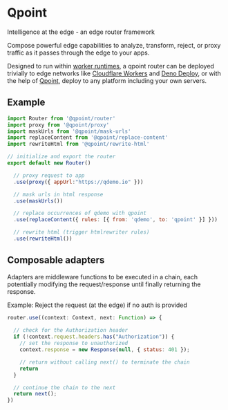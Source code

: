 # Qpoint

Intelligence at the edge - an edge router framework

Compose powerful edge capabilities to analyze, transform, reject, or proxy traffic as it passes through the edge to your apps. 

Designed to run within [worker runtimes](https://workers.js.org/), a qpoint router can be deployed trivially to edge networks like [Cloudflare Workers](https://workers.cloudflare.com/) and [Deno Deploy](https://deno.com/deploy), or with the help of [Qpoint](https://qpoint.io), deploy to any platform including your own servers.

## Example

```js
import Router from '@qpoint/router'
import proxy from '@qpoint/proxy'
import maskUrls from '@qpoint/mask-urls'
import replaceContent from '@qpoint/replace-content'
import rewriteHtml from '@qpoint/rewrite-html'

// initialize and export the router
export default new Router()

  // proxy request to app
  .use(proxy({ appUrl:"https://qdemo.io" }))

  // mask urls in html response
  .use(maskUrls())

  // replace occurrences of qdemo with qpoint
  .use(replaceContent({ rules: [{ from: 'qdemo', to: 'qpoint' }] }))

  // rewrite html (trigger htmlrewriter rules)
  .use(rewriteHtml())
```

## Composable adapters

Adapters are middleware functions to be executed in a chain, each potentially modifying the request/response until finally returning the response.

Example: Reject the request (at the edge) if no auth is provided
```js
router.use((context: Context, next: Function) => {
  
  // check for the Authorization header
  if (!context.request.headers.has("Authorization")) {
    // set the response to unauthorized
    context.response = new Response(null, { status: 401 });

    // return without calling next() to terminate the chain
    return
  }

  // continue the chain to the next
  return next();
})

```


